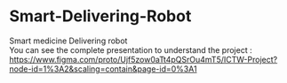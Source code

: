 # Smart-Delivering-Robot
Smart medicine Delivering robot <br>
You can see the complete presentation to understand the project  : https://www.figma.com/proto/Ujf5zow0aTt4pQSrOu4mT5/ICTW-Project?node-id=1%3A2&scaling=contain&page-id=0%3A1
</br>

